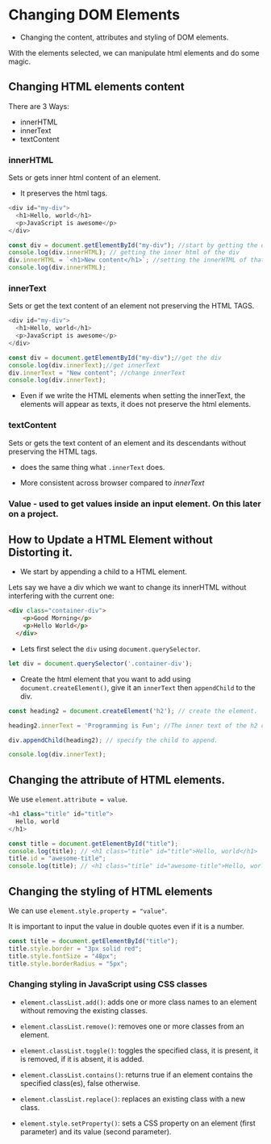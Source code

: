 # Changing DOM Elements

- Changing the content, attributes and styling of DOM elements.

With the elements selected, we can manipulate html elements and do some magic.

## Changing HTML elements content
There are 3 Ways:
- innerHTML
- innerText
- textContent

### innerHTML

Sets or gets inner html content of an element.
- It preserves the html tags.

```js
<div id="my-div">
  <h1>Hello, world</h1>
  <p>JavaScript is awesome</p>
</div>
```

```js
const div = document.getElementById("my-div"); //start by getting the div
console.log(div.innerHTML); // getting the inner html of the div
div.innerHTML = `<h1>New content</h1>`; //setting the innerHTML of that div using the innerHTML property.
console.log(div.innerHTML);
```

### innerText

Sets or get the text content of an element not preserving the HTML TAGS.

```js
<div id="my-div">
  <h1>Hello, world</h1>
  <p>JavaScript is awesome</p>
</div>
```

```js
const div = document.getElementById("my-div");//get the div
console.log(div.innerText);//get innerText
div.innerText = "New content"; //change innerText
console.log(div.innerText);
```
- Even if we write the HTML elements when setting the innerText, the elements will appear as texts, it does not preserve the html elements.

### textContent

Sets or gets the text content of an element and its descendants without preserving the HTML tags.
- does the same thing what `.innerText` does.

- More consistent across browser compared to <i>innerText </i>

### Value - used to get values inside an input element. On this later on a project.

## How to Update a HTML Element without Distorting it. 

- We start by appending a child to a HTML element.

Lets say we have a div which we want to change its innerHTML without interfering with the current one:

```html
<div class="container-div">
    <p>Good Morning</p>
    <p>Hello World</p>
  </div>
  ```

  - Lets first select the `div` using `document.querySelector`.

  ```js
  let div = document.querySelector('.container-div');
  ```
  - Create the html element that you want to add using `document.createElement()`, give it an `innerText` then `appendChild` to the div.

  ```js
  const heading2 = document.createElement('h2'); // create the element.

  heading2.innerText = 'Programming is Fun'; //The inner text of the h2 created.

  div.appendChild(heading2); // specify the child to append.

  console.log(div.innerText);
  ```
  




## Changing the attribute of HTML elements.

We use `element.attribute = value`.

```js
<h1 class="title" id="title">
  Hello, world
</h1>
```

```js
const title = document.getElementById("title");
console.log(title); // <h1 class="title" id="title">Hello, world</h1>
title.id = "awesome-title";
console.log(title); // <h1 class="title" id="awesome-title">Hello, world</h1>
```

## Changing the styling of HTML elements

We can use `element.style.property = "value"`.

It is important to input the value in double quotes even if it is a number.

```js
const title = document.getElementById("title");
title.style.border = "3px solid red";
title.style.fontSize = "48px";
title.style.borderRadius = "5px";
```

### Changing styling in JavaScript using CSS classes

-  `element.classList.add()`: adds one or more class names to an element without removing the existing classes.

-  `element.classList.remove()`: removes one or more classes from an element.

- `element.classList.toggle()`: toggles the specified class, it is present, it is removed, if it is absent, it is added.

- `element.classList.contains()`: returns true if an element contains the specified class(es), false otherwise.

- `element.classList.replace()`: replaces an existing class with a new class.

- `element.style.setProperty()`: sets a CSS property on an element (first parameter) and its value (second parameter).
